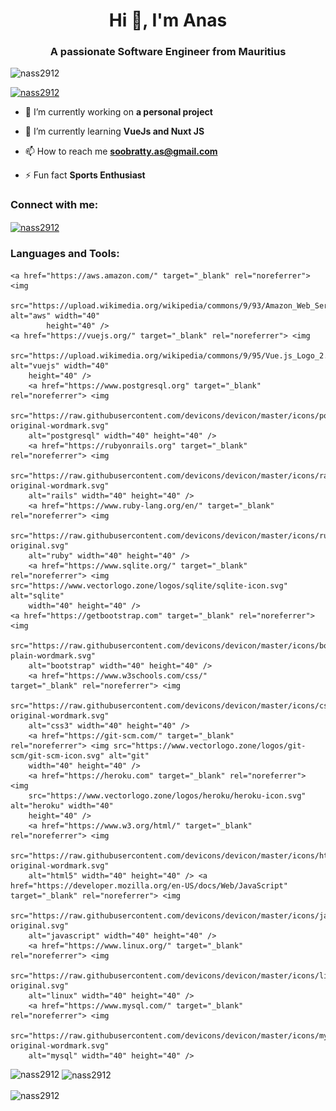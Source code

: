 <h1 align="center">Hi 👋, I'm Anas</h1>
<h3 align="center">A passionate Software Engineer from Mauritius</h3>

<p align="left"> <img src="https://komarev.com/ghpvc/?username=nass2912&label=Profile%20views&color=0e75b6&style=flat" alt="nass2912" /> </p>

<p align="left"> <a href="https://github.com/ryo-ma/github-profile-trophy"><img src="https://github-profile-trophy.vercel.app/?username=nass2912" alt="nass2912" /></a> </p>

- 🔭 I’m currently working on **a personal project**

- 🌱 I’m currently learning **VueJs and Nuxt JS**

- 📫 How to reach me **soobratty.as@gmail.com**

- ⚡ Fun fact **Sports Enthusiast**

<h3 align="left">Connect with me:</h3>
<p align="left">
<a href="https://instagram.com/nass2912" target="blank"><img align="center" src="https://raw.githubusercontent.com/rahuldkjain/github-profile-readme-generator/master/src/images/icons/Social/instagram.svg" alt="nass2912" height="30" width="40" /></a>
</p>
<h3 align="left">Languages and Tools:</h3>
<p align="left">
    
    <a href="https://aws.amazon.com/" target="_blank" rel="noreferrer"> <img
            src="https://upload.wikimedia.org/wikipedia/commons/9/93/Amazon_Web_Services_Logo.svg" alt="aws" width="40"
            height="40" />
    <a href="https://vuejs.org/" target="_blank" rel="noreferrer"> <img
        src="https://upload.wikimedia.org/wikipedia/commons/9/95/Vue.js_Logo_2.svg" alt="vuejs" width="40"
        height="40" /> 
        <a href="https://www.postgresql.org" target="_blank"
    rel="noreferrer"> <img
        src="https://raw.githubusercontent.com/devicons/devicon/master/icons/postgresql/postgresql-original-wordmark.svg"
        alt="postgresql" width="40" height="40" /> 
        <a href="https://rubyonrails.org" target="_blank"
    rel="noreferrer"> <img
        src="https://raw.githubusercontent.com/devicons/devicon/master/icons/rails/rails-original-wordmark.svg"
        alt="rails" width="40" height="40" /> 
        <a href="https://www.ruby-lang.org/en/" target="_blank"
    rel="noreferrer"> <img
        src="https://raw.githubusercontent.com/devicons/devicon/master/icons/ruby/ruby-original.svg"
        alt="ruby" width="40" height="40" /> 
        <a href="https://www.sqlite.org/" target="_blank"
    rel="noreferrer"> <img src="https://www.vectorlogo.zone/logos/sqlite/sqlite-icon.svg" alt="sqlite"
        width="40" height="40" /> 
    <a href="https://getbootstrap.com" target="_blank" rel="noreferrer"> <img
        src="https://raw.githubusercontent.com/devicons/devicon/master/icons/bootstrap/bootstrap-plain-wordmark.svg"
        alt="bootstrap" width="40" height="40" /> 
        <a href="https://www.w3schools.com/css/"
    target="_blank" rel="noreferrer"> <img
        src="https://raw.githubusercontent.com/devicons/devicon/master/icons/css3/css3-original-wordmark.svg"
        alt="css3" width="40" height="40" /> 
        <a href="https://git-scm.com/" target="_blank"
    rel="noreferrer"> <img src="https://www.vectorlogo.zone/logos/git-scm/git-scm-icon.svg" alt="git"
        width="40" height="40" /> 
        <a href="https://heroku.com" target="_blank" rel="noreferrer"> <img
        src="https://www.vectorlogo.zone/logos/heroku/heroku-icon.svg" alt="heroku" width="40"
        height="40" /> 
        <a href="https://www.w3.org/html/" target="_blank" rel="noreferrer"> <img
        src="https://raw.githubusercontent.com/devicons/devicon/master/icons/html5/html5-original-wordmark.svg"
        alt="html5" width="40" height="40" /> <a
    href="https://developer.mozilla.org/en-US/docs/Web/JavaScript" target="_blank" rel="noreferrer"> <img
        src="https://raw.githubusercontent.com/devicons/devicon/master/icons/javascript/javascript-original.svg"
        alt="javascript" width="40" height="40" /> 
        <a href="https://www.linux.org/" target="_blank"
    rel="noreferrer"> <img
        src="https://raw.githubusercontent.com/devicons/devicon/master/icons/linux/linux-original.svg"
        alt="linux" width="40" height="40" /> 
        <a href="https://www.mysql.com/" target="_blank"
    rel="noreferrer"> <img
        src="https://raw.githubusercontent.com/devicons/devicon/master/icons/mysql/mysql-original-wordmark.svg"
        alt="mysql" width="40" height="40" /> 
</p>
<p><img align="left" src="https://github-readme-stats.vercel.app/api/top-langs?username=nass2912&show_icons=true&locale=en&layout=compact" alt="nass2912" /></p>

<p>&nbsp;<img align="center" src="https://github-readme-stats.vercel.app/api?username=nass2912&show_icons=true&locale=en" alt="nass2912" /></p>

<p><img align="center" src="https://github-readme-streak-stats.herokuapp.com/?user=nass2912&" alt="nass2912" /></p>

